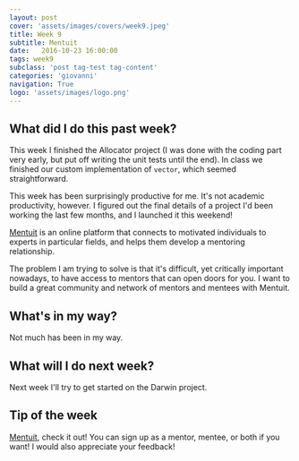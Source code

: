 ```yaml
---
layout: post
cover: 'assets/images/covers/week9.jpeg'
title: Week 9
subtitle: Mentuit
date:   2016-10-23 16:00:00
tags: week9
subclass: 'post tag-test tag-content'
categories: 'giovanni'
navigation: True
logo: 'assets/images/logo.png'
---
```


## What did I do this past week?
This week I finished the Allocator project (I was done with the coding part very early, but put off writing the unit tests until the end). In class we finished our custom implementation of `vector`, which seemed straightforward.


This week has been surprisingly productive for me. It's not academic productivity, however. I figured out the final details of a project I'd been working the last few months, and I launched it this weekend!

[Mentuit](mentuit.com) is an online platform that connects to motivated individuals to experts in particular fields, and helps them develop a mentoring relationship.

The problem I am trying to solve is that it's difficult, yet critically important nowadays, to have access to mentors that can open doors for you. I want to build a great community and network of mentors and mentees with Mentuit.

## What's in my way?
Not much has been in my way.


## What will I do next week?
Next week I'll try to get started on the Darwin project.

## Tip of the week
[Mentuit](mentuit.com), check it out! You can sign up as a mentor, mentee, or both if you want! I would also appreciate your feedback!